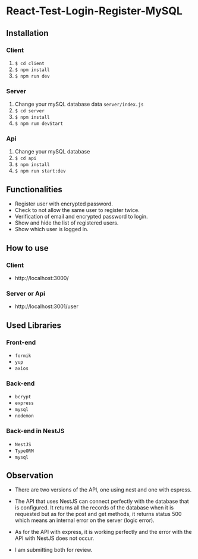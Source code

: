 # React-Test-Login-Register-MySQL

## Installation

### Client

  1. `$ cd client`
  2. `$ npm install`
  3. `$ npm run dev`
  
### Server

  1. Change your mySQL database data `server/index.js`
  2. `$ cd server`
  3. `$ npm install`
  4. `$ npm rum devStart`

### Api

1. Change your mySQL database
2. `$ cd api`
3. `$ npm install`
4. `$ npm run start:dev`

## Functionalities

+ Register user with encrypted password.
+ Check to not allow the same user to register twice.
+ Verification of email and encrypted password to login.
+ Show and hide the list of registered users.
+ Show which user is logged in.

## How to use

### Client
+ http://localhost:3000/

### Server or Api
+ http://localhost:3001/user

## Used Libraries

### Front-end
+ `formik` 
+ `yup` 
+ `axios` 

### Back-end

+ `bcrypt ` 
+ `express`
+ `mysql`
+ `nodemon`

### Back-end in NestJS

+ `NestJS` 
+ `TypeORM`
+ `mysql`

## Observation

+ There are two versions of the API, one using nest and one with espress.

+ The API that uses NestJS can connect perfectly with the database that is configured. It returns all the records of the database when it is requested but as for the post and get methods, it returns status 500 which means an internal error on the server (logic error).

+ As for the API with express, it is working perfectly and the error with the API with NestJS does not occur.

+ I am submitting both for review.